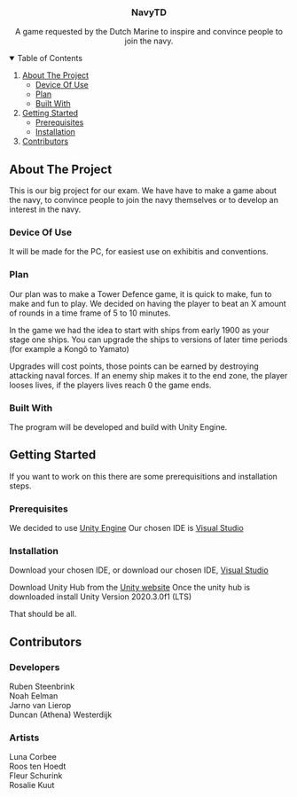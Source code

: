 <h3 align="center">NavyTD</h3>

  <p align="center">
    A game requested by the Dutch Marine to inspire and convince people to join the navy.
  </p>
</p>

<!-- TABLE OF CONTENTS -->
<details open="open">
  <summary>Table of Contents</summary>
  <ol>
    <li>
      <a href="#about-the-project">About The Project</a>
      <ul>
        <li><a href="#device-of-use">Device Of Use</a></li>
        <li><a href="#plan">Plan</a></li>
        <li><a href="#built-with">Built With</a></li>
      </ul>
    </li>
    <li>
      <a href="#getting-started">Getting Started</a>
      <ul>
        <li><a href="#prerequisites">Prerequisites</a></li>
        <li><a href="#installation">Installation</a></li>
      </ul>
    </li>
    <li><a href="#contributors">Contributors</a></li>
  </ol>
</details>

<!-- About The Project -->
## About The Project

This is our big project for our exam.
We have have to make a game about the navy, to convince people to join the navy themselves or to
develop an interest in the navy.

### Device Of Use

It will be made for the PC, for easiest use on exhibitis and conventions.

### Plan

Our plan was to make a Tower Defence game, it is quick to make, fun to make and fun to play.
We decided on having the player to beat an X amount of rounds in a time frame of 5 to 10 minutes.

In the game we had the idea to start with ships from early 1900 as your stage one ships.
You can upgrade the ships to versions of later time periods (for example a Kongõ to Yamato)

Upgrades will cost points, those points can be earned by destroying attacking naval forces.
If an enemy ship makes it to the end zone, the player looses lives, if the players lives reach 0
the game ends.

### Built With

The program will be developed and build with Unity Engine.

<!-- Getting Started -->
## Getting Started

If you want to work on this there are some prerequisitions and installation steps.

### Prerequisites

We decided to use [Unity Engine](https://unity.com/)
Our chosen IDE is [Visual Studio](https://visualstudio.microsoft.com/)

### Installation

Download your chosen IDE, or download our chosen IDE, [Visual Studio](https://visualstudio.microsoft.com/)

Download Unity Hub from the [Unity website](https://unity.com/)
Once the unity hub is downloaded install Unity Version 2020.3.0f1 (LTS)

That should be all.

## Contributors

### Developers

<p align="left">
    Ruben Steenbrink
    </br>
    Noah Eelman
    </br>
    Jarno van Lierop
    </br>
    Duncan (Athena) Westerdijk
 </p>
  


### Artists

<p align="left">
     Luna Corbee
     </br>
     Roos ten Hoedt
     </br>
     Fleur Schurink
     </br>
     Rosalie Kuut
</p>
